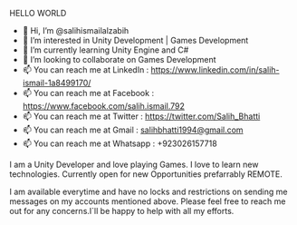 HELLO WORLD

- 👋 Hi, I’m @salihismailalzabih
- 👀 I’m interested in Unity Development | Games Development
- 🌱 I’m currently learning Unity Engine and C#
- 💞️ I’m looking to collaborate on Games Development
- 📫 You can reach me at LinkedIn : https://www.linkedin.com/in/salih-ismail-1a8499170/
- 📫 You can reach me at Facebook : https://www.facebook.com/salih.ismail.792
- 📫 You can reach me at Twitter  : https://twitter.com/Salih_Bhatti
- 📫 You can reach me at Gmail    : salihbhatti1994@gmail.com
- 📫 You can reach me at Whatsapp : +923026157718


I am a Unity Developer and love playing Games.
I love to learn new technologies.
Currently open for new Opportunities prefarrably REMOTE.

I am available everytime and have no locks and restrictions on sending me messages on my accounts mentioned above.
Please feel free to reach me out for any concerns.I`ll be happy to help with all my efforts.


<!---
salihismailalzabih/salihismailalzabih is a ✨ special ✨ repository because its `README.md` (this file) appears on your GitHub profile.
You can click the Preview link to take a look at your changes.
--->
